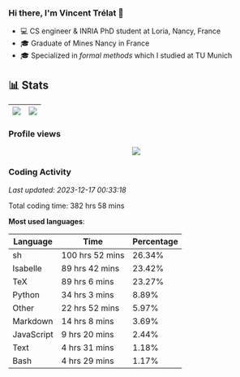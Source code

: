 ### Hi there, I'm Vincent Trélat 👋

-   💻 CS engineer & INRIA PhD student at Loria, Nancy, France
-   🎓 Graduate of Mines Nancy in France
-   🎓 Specialized in _formal methods_ which I studied at TU Munich

## 📊 **Stats**

| <img align="center" src="https://readme-stats.clckblog.space/api?username=VTrelat&show_icons=true&include_all_commits=true&theme=tokyonight&hide_border=true" /> | <img align="center" src="https://readme-stats.clckblog.space/api/top-langs/?username=VTrelat&layout=compact&theme=tokyonight&hide_border=true" /> |
| ---------------------------------------------------------------------------------------------------------------------------------------------------------------- | ------------------------------------------------------------------------------------------------------------------------------------------------- |

### Profile views

<p align="center">
 <img src="https://profile-counter.glitch.me/VTrelat/count.svg" />
</p>

<!--automations-->
### Coding Activity
_Last updated: 2023-12-17 00:33:18_

Total coding time: 382 hrs 58 mins

**Most used languages**:

| Language | Time | Percentage |
| ------------- | ------------- | ------------- |
| sh | 100 hrs 52 mins | 26.34% |
| Isabelle | 89 hrs 42 mins | 23.42% |
| TeX | 89 hrs 6 mins | 23.27% |
| Python | 34 hrs 3 mins | 8.89% |
| Other | 22 hrs 52 mins | 5.97% |
| Markdown | 14 hrs 8 mins | 3.69% |
| JavaScript | 9 hrs 20 mins | 2.44% |
| Text | 4 hrs 31 mins | 1.18% |
| Bash | 4 hrs 29 mins | 1.17% |

